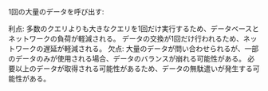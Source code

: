 1回の大量のデータを呼び出す:

利点:
多数のクエリよりも大きなクエリを1回だけ実行するため、データベースとネットワークの負荷が軽減される。
データの交換が1回だけ行われるため、ネットワークの遅延が軽減される。
欠点:
大量のデータが問い合わせられるが、一部のデータのみが使用される場合、データのバランスが崩れる可能性がある。
必要以上のデータが取得される可能性があるため、データの無駄遣いが発生する可能性がある。
